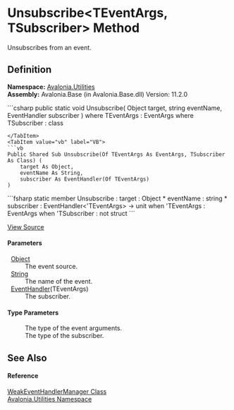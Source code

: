 # Unsubscribe&lt;TEventArgs, TSubscriber&gt; Method


Unsubscribes from an event.



## Definition
**Namespace:** <a href="N_Avalonia_Utilities">Avalonia.Utilities</a>  
**Assembly:** Avalonia.Base (in Avalonia.Base.dll) Version: 11.2.0

<Tabs groupId="api-code-preview">
<TabItem value="csharp" label="C#">
```csharp
public static void Unsubscribe<TEventArgs, TSubscriber>(
	Object target,
	string eventName,
	EventHandler<TEventArgs> subscriber
)
where TEventArgs : EventArgs
where TSubscriber : class

```
</TabItem>
<TabItem value="vb" label="VB">
```vb
Public Shared Sub Unsubscribe(Of TEventArgs As EventArgs, TSubscriber As Class) ( 
	target As Object,
	eventName As String,
	subscriber As EventHandler(Of TEventArgs)
)
```
</TabItem>
<TabItem value="fsharp" label="F#">
```fsharp
static member Unsubscribe : 
        target : Object * 
        eventName : string * 
        subscriber : EventHandler<'TEventArgs> -> unit  when 'TEventArgs : EventArgs when 'TSubscriber : not struct
```
</TabItem>
</Tabs>



<a href="https://github.com/AvaloniaUI/Avalonia/tree/master/src/Avalonia.Base/Utilities/WeakEventHandlerManager.cs#L51" title="View the source code">View Source</a>



#### Parameters
<dl><dt>  <a href="https://learn.microsoft.com/dotnet/api/system.object" target="_blank" rel="noopener noreferrer">Object</a></dt><dd>The event source.</dd><dt>  <a href="https://learn.microsoft.com/dotnet/api/system.string" target="_blank" rel="noopener noreferrer">String</a></dt><dd>The name of the event.</dd><dt>  <a href="https://learn.microsoft.com/dotnet/api/system.eventhandler-1" target="_blank" rel="noopener noreferrer">EventHandler</a>(TEventArgs)</dt><dd>The subscriber.</dd></dl>

#### Type Parameters
<dl><dt /><dd>The type of the event arguments.</dd><dt /><dd>The type of the subscriber.</dd></dl>

## See Also


#### Reference
<a href="T_Avalonia_Utilities_WeakEventHandlerManager">WeakEventHandlerManager Class</a>  
<a href="N_Avalonia_Utilities">Avalonia.Utilities Namespace</a>  

